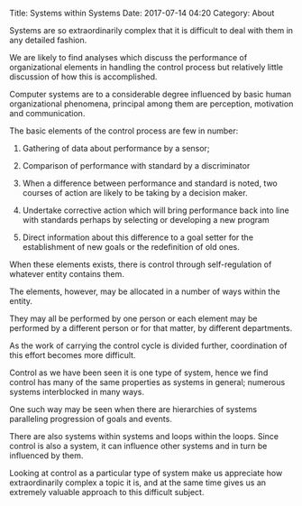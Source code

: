 Title: Systems within Systems
Date: 2017-07-14 04:20
Category: About

Systems are so extraordinarily complex that it is difficult to deal with them in any detailed fashion.

We are likely to find analyses which discuss the performance of organizational elements in handling the control process but relatively little discussion of how this is accomplished.

Computer systems are to a considerable degree influenced by basic human organizational phenomena, principal among them are perception, motivation and communication.

The basic elements of the control process are few in number:

1. Gathering of data about performance by a sensor;

2. Comparison of performance with standard by a discriminator

3. When a difference between performance and standard is noted, two courses of action are likely to be taking by a decision maker.

1. Undertake corrective action which will bring performance back into line with standards perhaps by selecting or developing a new program

2. Direct information about this difference to a goal setter for the establishment of new goals or the redefinition of old ones.

When these elements exists, there is control through self-regulation of whatever entity contains them.

The elements, however, may be allocated in a number of ways within the entity.

They may all be performed by one person or each element may be performed by a different person or for that matter, by different departments.

As the work of carrying the control cycle is divided further, coordination of this effort becomes more difficult.

Control as we have been seen it is one type of system, hence we find control has many of the same properties as systems in general; numerous systems interblocked in many ways.

One such way may be seen when there are hierarchies of systems paralleling progression of goals and events.

There are also systems within systems and loops within the loops. Since control is also a system, it can influence other systems and in turn be influenced by them.

Looking at control as a particular type of system make us appreciate how extraordinarily complex a topic it is, and at the same time gives us an extremely valuable approach to this difficult subject.